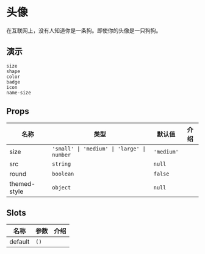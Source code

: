 # 头像
在互联网上，没有人知道你是一条狗。即使你的头像是一只狗狗。
## 演示
```demo
size
shape
color
badge
icon
name-size
```
## Props
|名称|类型|默认值|介绍|
|-|-|-|-|
|size|`'small' \| 'medium' \| 'large' \| number`| `'medium'`||
|src|`string`|`null`||
|round|`boolean`|`false`||
|themed-style|`object`|`null`||

## Slots
|名称|参数|介绍|
|-|-|-|
|default|`()`||
